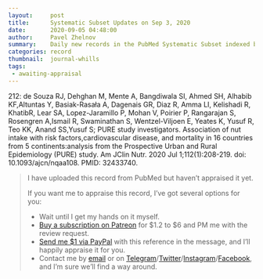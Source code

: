```yaml
---
layout:     post
title:      Systematic Subset Updates on Sep 3, 2020
date:       2020-09-05 04:48:00
author:     Pavel Zhelnov
summary:    Daily new records in the PubMed Systematic Subset indexed by Sep 3, 2020.
categories: record
thumbnail:  journal-whills
tags:
 - awaiting-appraisal
---
```

212: de Souza RJ, Dehghan M, Mente A, Bangdiwala SI, Ahmed SH, Alhabib KF,Altuntas Y, Basiak-Rasała A, Dagenais GR, Diaz R, Amma LI, Kelishadi R, KhatibR, Lear SA, Lopez-Jaramillo P, Mohan V, Poirier P, Rangarajan S, Rosengren A,Ismail R, Swaminathan S, Wentzel-Viljoen E, Yeates K, Yusuf R, Teo KK, Anand SS,Yusuf S; PURE study investigators. Association of nut intake with risk factors,cardiovascular disease, and mortality in 16 countries from 5 continents:analysis from the Prospective Urban and Rural Epidemiology (PURE) study. Am JClin Nutr. 2020 Jul 1;112(1):208-219. doi: 10.1093/ajcn/nqaa108. PMID: 32433740.
> I have uploaded this record from PubMed but haven’t appraised it yet.
>
> If you want me to appraise this record, I’ve got several options for you:
> * Wait until I get my hands on it myself.
> * [Buy a subscription on Patreon](https://patreon.com/zheln) for $1.2 to $6 and PM me with the review request.
> * [Send me $1 via PayPal](https://paypal.me/pjelnov) with this reference in the message, and I’ll happily appraise it for you.
> * Contact me by [email](mailto:pavel@zheln.com) or on [Telegram](https://t.me/drzhelnov)/[Twitter](https://twitter.com/drzhelnov)/[Instagram](https://instagram.com/igzheln)/[Facebook](https://facebook.com/drzhelnov), and I’m sure we’ll find a way around.
